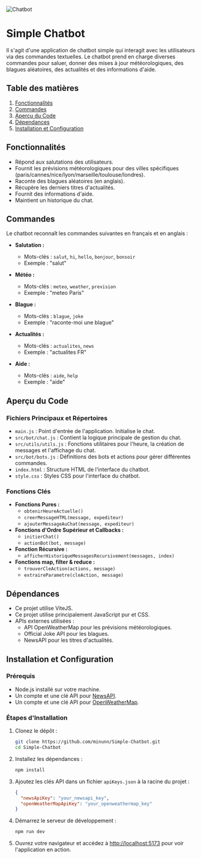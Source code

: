 ![Chatbot](https://i.ibb.co/rpNwsG1/image.png)

# Simple Chatbot

Il s'agit d'une application de chatbot simple qui interagit avec les utilisateurs via des commandes textuelles. Le chatbot prend en charge diverses commandes pour saluer, donner des mises à jour météorologiques, des blagues aléatoires, des actualités et des informations d'aide.

## Table des matières

1. [Fonctionnalités](#fonctionnalités)
2. [Commandes](#commandes)
3. [Aperçu du Code](#aperçu-du-code)
4. [Dépendances](#dépendances)
5. [Installation et Configuration](#installation-et-configuration)

## Fonctionnalités

- Répond aux salutations des utilisateurs.
- Fournit les prévisions météorologiques pour des villes spécifiques (paris/cannes/nice/lyon/marseille/toulouse/londres).
- Raconte des blagues aléatoires (en anglais).
- Récupère les derniers titres d'actualités.
- Fournit des informations d'aide.
- Maintient un historique du chat.

## Commandes
Le chatbot reconnaît les commandes suivantes en français et en anglais :

- **Salutation :**
  - Mots-clés : `salut`, `hi`, `hello`, `bonjour`, `bonsoir`
  - Exemple : "salut"

- **Météo :**
  - Mots-clés : `meteo`, `weather`, `prevision`
  - Exemple : "meteo Paris"

- **Blague :**
  - Mots-clés : `blague`, `joke`
  - Exemple : "raconte-moi une blague"

- **Actualités :**
  - Mots-clés : `actualites`, `news`
  - Exemple : "actualites FR"

- **Aide :**
  - Mots-clés : `aide`, `help`
  - Exemple : "aide"

## Aperçu du Code

### Fichiers Principaux et Répertoires

- `main.js` : Point d'entrée de l'application. Initialise le chat.
- `src/bot/chat.js` : Contient la logique principale de gestion du chat.
- `src/utils/utils.js` : Fonctions utilitaires pour l'heure, la création de messages et l'affichage du chat.
- `src/bot/bots.js` : Définitions des bots et actions pour gérer différentes commandes.
- `index.html` : Structure HTML de l'interface du chatbot.
- `style.css` : Styles CSS pour l'interface du chatbot.

### Fonctions Clés

- **Fonctions Pures :**
  - `obtenirHeureActuelle()` 
  - `creerMessageHTML(message, expediteur)` 
  - `ajouterMessageAuChat(message, expediteur)`
- **Fonctions d'Ordre Supérieur et Callbacks :**
  - `initierChat()` 
  - `actionBot(bot, message)`
- **Fonction Récursive :**
  - `afficherHistoriqueMessagesRecursivement(messages, index)`
- **Fonctions map, filter & reduce :**
  - `trouverCleAction(actions, message)`
  - `extraireParametre(cleAction, message)`

## Dépendances

- Ce projet utilise ViteJS.
- Ce projet utilise principalement JavaScript pur et CSS.
- APIs externes utilisées :
  - API OpenWeatherMap pour les prévisions météorologiques.
  - Official Joke API pour les blagues.
  - NewsAPI pour les titres d'actualités.

## Installation et Configuration

### Prérequis

- Node.js installé sur votre machine.
- Un compte et une clé API pour [NewsAPI](https://newsapi.org/).
- Un compte et une clé API pour [OpenWeatherMap](https://api.openweathermap.org/).

### Étapes d'Installation

1. Clonez le dépôt :
    ```bash
    git clone https://github.com/minunn/Simple-Chatbot.git
    cd Simple-Chatbot
    ```

2. Installez les dépendances :
    ```bash
    npm install
    ```

3. Ajoutez les clés API dans un fichier `apiKeys.json` à la racine du projet :
    ```json
    {
      "newsApiKey": "your_newsapi_key",
      "openWeatherMapApiKey": "your_openweathermap_key"
    }
    ```

4. Démarrez le serveur de développement :
    ```bash
    npm run dev
    ```

5. Ouvrez votre navigateur et accédez à [http://localhost:5173](http://localhost:5173/) pour voir l'application en action.
